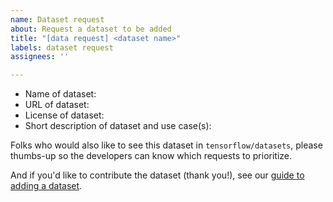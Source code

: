 ```yaml
---
name: Dataset request
about: Request a dataset to be added
title: "[data request] <dataset name>"
labels: dataset request
assignees: ''

---
```


* Name of dataset: <name>
* URL of dataset: <url>
* License of dataset: <license type>
* Short description of dataset and use case(s): <description>

Folks who would also like to see this dataset in `tensorflow/datasets`, please thumbs-up so the developers can know which requests to prioritize.

And if you'd like to contribute the dataset (thank you!), see our [guide to adding a dataset](https://github.com/tensorflow/datasets/blob/master/docs/add_dataset.md).
